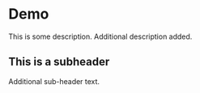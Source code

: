 # Demo

This is some description.
Additional description added.

## This is a subheader

Additional sub-header text.
